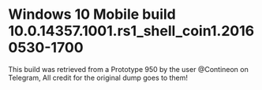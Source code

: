 # Windows 10 Mobile build 10.0.14357.1001.rs1_shell_coin1.20160530-1700

This build was retrieved from a Prototype 950 by the user @Contineon on Telegram, All credit for the original dump goes to them!
